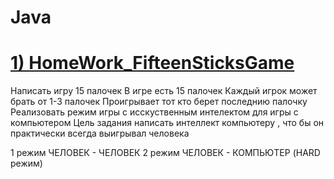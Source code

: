 # Java
# [1) HomeWork_FifteenSticksGame](https://github.com/Vinnik81/Java/tree/master/HomeWork_FifteenSticksGame)
Написать игру 15 палочек
В игре есть 15 палочек
Каждый игрок может брать от 1-3 палочек
Проигрывает тот кто берет последнию палочку
Реализовать режим игры с исскуственным интелектом для игры с компьютером
Цель задания написать интеллект компьютеру , что бы он практически всегда выигрывал человека

1 режим ЧЕЛОВЕК - ЧЕЛОВЕК
2 режим ЧЕЛОВЕК - КОМПЬЮТЕР (HARD режим)
